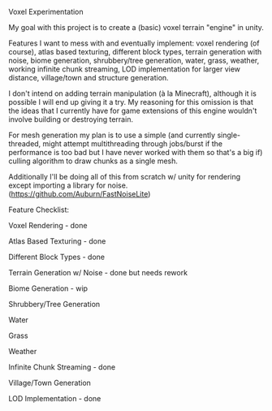 Voxel Experimentation

My goal with this project is to create a (basic) voxel terrain "engine" in unity. 

Features I want to mess with and eventually implement: voxel rendering (of course), atlas based texturing, different block types, terrain generation with noise, biome generation, shrubbery/tree generation, water, grass, weather, working infinite chunk streaming, LOD implementation for larger view distance, village/town and structure generation.

I don't intend on adding terrain manipulation (à la Minecraft), although it is possible I will end up giving it a try. My reasoning for this omission is that the ideas that I currently have for game extensions of this engine wouldn't involve building or destroying terrain.

For mesh generation my plan is to use a simple (and currently single-threaded, might attempt multithreading through jobs/burst if the performance is too bad but I have never worked with them so that's a big if) culling algorithm to draw chunks as a single mesh.

Additionally I'll be doing all of this from scratch w/ unity for rendering except importing a library for noise. (https://github.com/Auburn/FastNoiseLite)


Feature Checklist:

Voxel Rendering - done

Atlas Based Texturing - done

Different Block Types - done

Terrain Generation w/ Noise - done but needs rework

Biome Generation - wip

Shrubbery/Tree Generation

Water

Grass

Weather

Infinite Chunk Streaming - done

Village/Town Generation

LOD Implementation - done

